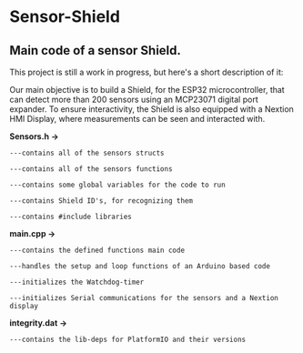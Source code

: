# Sensor-Shield
## Main code of a sensor Shield.

This project is still a work in progress, but here's a short description of it:

Our main objective is to build a Shield, for the ESP32 microcontroller, that can detect more than 200 sensors using an MCP23071 digital port expander.
To ensure interactivity, the Shield is also equipped with a Nextion HMI Display, where measurements can be seen and interacted with.


**Sensors.h ->**

    ---contains all of the sensors structs
  
    ---contains all of the sensors functions
  
    ---contains some global variables for the code to run
  
    ---contains Shield ID's, for recognizing them
  
    ---contains #include libraries

**main.cpp ->** 

    ---contains the defined functions main code
  
    ---handles the setup and loop functions of an Arduino based code
  
    ---initializes the Watchdog-timer
  
    ---initializes Serial communications for the sensors and a Nextion display
  
  **integrity.dat ->**
  
    ---contains the lib-deps for PlatformIO and their versions
  
